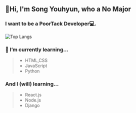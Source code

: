 ## 👋Hi, I'm Song Youhyun, who a No Major
### I want to be a PoorTack Developer💻.

![Top Langs](https://github-readme-stats.vercel.app/api/top-langs/?username=songyouhyun&layout=compact)
**<h3> 🌱 I’m currently learning...</h3>**
> * HTML,CSS
> * JavaScript
> * Python

**<h3> And I (will) learning...</h3>**
> * React.js
> * Node.js
> * Django
